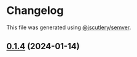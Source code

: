 # Changelog

This file was generated using [@jscutlery/semver](https://github.com/jscutlery/semver).

## [0.1.4](https://github.com/achieveagility/utils/compare/@aaos/config-prettier-0.1.3...@aaos/config-prettier-0.1.4) (2024-01-14)
